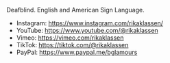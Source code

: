 Deafblind. English and American Sign Language.

* Instagram: https://www.instagram.com/rikaklassen/
* YouTube: https://www.youtube.com/@rikaklassen
* Vimeo: https://vimeo.com/rikaklassen
* TikTok: https://tiktok.com/@rikaklassen
* PayPal: https://www.paypal.me/bglamours
